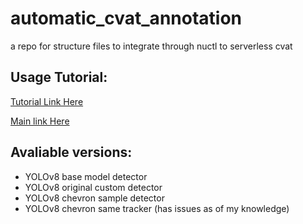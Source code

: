 # automatic_cvat_annotation
a repo for structure files to integrate through nuctl to serverless cvat

## Usage Tutorial:
[Tutorial Link Here](/GUIDE.md)

[Main link Here](https://github.com/avbotz/Boops-Boops/blob/main/docs/files/cvat_auto_labeling_guide.md)

## **Avaliable versions**:
- YOLOv8 base model detector
- YOLOv8 original custom detector
- YOLOv8 chevron sample detector
- YOLOv8 chevron same tracker (has issues as of my knowledge)
